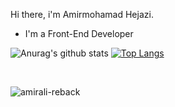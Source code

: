 Hi there, i'm Amirmohamad Hejazi.
- I'm a Front-End Developer


![Anurag's github stats](https://github-readme-stats.vercel.app/api?username=Amirmohamadhejazi&show_icons=true&theme=radical&count_private=true)
[![Top Langs](https://github-readme-stats.vercel.app/api/top-langs/?username=Amirmohamadhejazi&layout=compact&theme=radical)](https://github.com/anuraghazra/github-readme-stats)

<br>
<p><img align="center" src="https://discord.c99.nl/widget/theme-1/203092189134192651.png" alt="amirali-reback" /></p>
<br>

